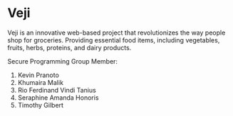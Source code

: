 # Veji
Veji is an innovative web-based project that revolutionizes the way people shop for groceries. Providing essential food items, including vegetables, fruits, herbs, proteins, and dairy products.

Secure Programming Group Member:
1. Kevin Pranoto
2. Khumaira Malik
3. Rio Ferdinand Vindi Tanius
4. Seraphine Amanda Honoris
5. Timothy Gilbert
